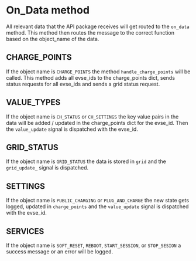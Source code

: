 # On_Data method

All relevant data that the API package receives will get routed to the `on_data` method.
This method then routes the message to the correct function based on the object_name of the data.

## CHARGE_POINTS

If the object name is `CHARGE_POINTS` the method `handle_charge_points` will be called. This method adds all evse_ids to the charge_points dict, sends status requests for all evse_ids and sends a grid status request.

## VALUE_TYPES

If the object name is `CH_STATUS` or `CH_SETTINGS` the key value pairs in the data will be added / updated in the charge_points dict for the evse_id. Then the `value_update` signal is dispatched with the evse_id.

## GRID_STATUS

If the object name is `GRID_STATUS` the data is stored in `grid` and the `grid_update_` signal is dispatched.

## SETTINGS

If the object name is `PUBLIC_CHARGING` or `PLUG_AND_CHARGE` the new state gets logged, updated in `charge_points` and the `value_update` signal is dispatched with the evse_id.

## SERVICES

If the object name is `SOFT_RESET`, `REBOOT`, `START_SESSION`, or `STOP_SESION` a success message or an error will be logged.
